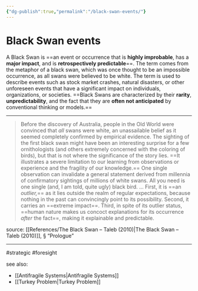 ```yaml
---
{"dg-publish":true,"permalink":"/black-swan-events/"}
---
```



# Black Swan events

A Black Swan is ==an event or occurrence that is **highly improbable**, has a **major impact**, and is **retrospectively predictable**==. The term comes from the metaphor of a black swan, which was once thought to be an impossible occurrence, as all swans were believed to be white. The term is used to describe events such as stock market crashes, natural disasters, or other unforeseen events that have a significant impact on individuals, organizations, or societies. ==Black Swans are characterized by their **rarity**, **unpredictability**, and the fact that they are **often not anticipated** by conventional thinking or models.==

---

> Before the discovery of Australia, people in the Old World were convinced that _all_ swans were white, an unassailable belief as it seemed completely confirmed by empirical evidence. The sighting of the first black swan might have been an interesting surprise for a few ornithologists (and oth­ers extremely concerned with the coloring of birds), but that is not where the significance of the story lies. ==It illustrates a severe limitation to our learning from observations or experience and the fragility of our knowl­edge.== One single observation can invalidate a general statement derived from millennia of confirmatory sightings of millions of white swans. All you need is one single (and, I am told, quite ugly) black bird.
> …
> First, it is ==an _outlier,_== as it lies outside the realm of regular expectations, because nothing in the past can convincingly point to its possibility. Sec­ond, it carries an ==extreme impact==. Third, in spite of its outlier status, ==human nature makes us concoct explanations for its occurrence _after_ the fact==, making it explainable and predictable.

source: [[References/The Black Swan – Taleb (2010)\|The Black Swan – Taleb (2010)]], § “Prologue”

---
#strategic #foresight

see also:
- [[Antifragile Systems\|Antifragile Systems]]
- [[Turkey Problem\|Turkey Problem]]
